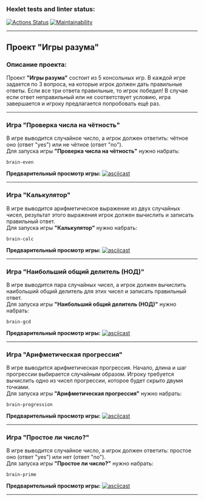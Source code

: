 ### Hexlet tests and linter status:

[![Actions Status](https://github.com/aleksusergit/frontend-project-44/workflows/hexlet-check/badge.svg)](https://github.com/aleksusergit/frontend-project-44/actions)
[![Maintainability](https://api.codeclimate.com/v1/badges/186b3ece6e3f34436ec6/maintainability)](https://codeclimate.com/github/aleksusergit/frontend-project-44/maintainability)

---

## Проект "Игры разума"

### Описание проекта:

Проект **"Игры разума"** состоит из 5 консольных игр. В каждой игре задается по 3 вопроса, на которые игрок должен дать правильные ответы. Если все три ответа правильные, то игрок победил! В случае если ответ неправильный или не соответствует условию, игра завершается и игроку предлагается попробовать ещё раз.

---

### Игра "Проверка числа на чётность"

В игре выводится случайное число, а игрок должен ответить: чётное оно (ответ "yes") или не чётное (ответ "no").  
Для запуска игры **"Проверка числа на чётность"** нужно набрать:

```
brain-even
```

**Предварительный просмотр игры:**
[![asciicast](https://asciinema.org/a/EC6J5IUL1nA0l1vTUS9SsEJK7.svg)](https://asciinema.org/a/EC6J5IUL1nA0l1vTUS9SsEJK7 'Preview brain-even game')

---

### Игра "Калькулятор"

В игре выводится арифметическое выражение из двух случайных чисел, результат этого выражения игрок должен вычислить и записать правильный ответ.  
Для запуска игры **"Калькулятор"** нужно набрать:

```
brain-calc
```

**Предварительный просмотр игры:**
[![asciicast](https://asciinema.org/a/8aiEILxn0uUSnQJ493g4KpLwa.svg)](https://asciinema.org/a/8aiEILxn0uUSnQJ493g4KpLwa 'Preview brain-calc game')

---

### Игра "Наибольший общий делитель (НОД)"

В игре выводится пара случайных чисел, а игрок должен вычислить наибольший общий делитель для этих чисел и записать правильный ответ.  
Для запуска игры **"Наибольший общий делитель (НОД)"** нужно набрать:

```
brain-gcd
```

**Предварительный просмотр игры:**
[![asciicast](https://asciinema.org/a/jIy3lINm8UR7cQdf24r9WgzGv.svg)](https://asciinema.org/a/jIy3lINm8UR7cQdf24r9WgzGv 'Preview brain-gcd game')

---

### Игра "Арифметическая прогрессия"

В игре выводится арифметическая прогрессия. Начало, длина и шаг прогрессии выбирается случайным образом. Игроку требуется вычислить одно из чисел прогрессии, которое будет скрыто двумя точками.  
Для запуска игры **"Арифметическая прогрессия"** нужно набрать:

```
brain-progression
```

**Предварительный просмотр игры:**
[![asciicast](https://asciinema.org/a/c7p1UxExHzKrd4oQiVcWJY9Dj.svg)](https://asciinema.org/a/c7p1UxExHzKrd4oQiVcWJY9Dj 'Preview brain-progression game')

---

### Игра "Простое ли число?"

В игре выводится случайное число, а игрок должен ответить: простое оно (ответ "yes") или нет (ответ "no").  
Для запуска игры **"Простое ли число?"** нужно набрать:

```
brain-prime
```

**Предварительный просмотр игры:**
[![asciicast](https://asciinema.org/a/FkNhVtcG1atYL1EN7hOfCcfW3.svg)](https://asciinema.org/a/FkNhVtcG1atYL1EN7hOfCcfW3 'Preview brain-prime game')

---
